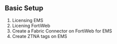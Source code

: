 ## Basic Setup

1. Licensing EMS 
2. Licening FortiWeb
3. Create a Fabric Connector on FortiWeb for EMS
4. Create ZTNA tags on EMS
